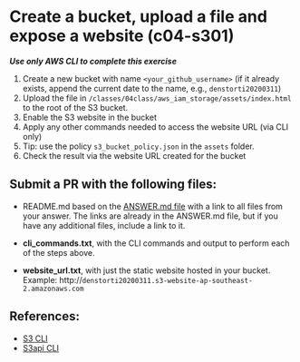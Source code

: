 # Create a bucket, upload a file and expose a website (c04-s301)

***Use only AWS CLI to complete this exercise***

1. Create a new bucket with name `<your_github_username>` (if it already exists, append the current date to the name, e.g., `denstorti20200311`)
1. Upload the file in `/classes/04class/aws_iam_storage/assets/index.html` to the root of the S3 bucket.
1. Enable the S3 website in the bucket
1. Apply any other commands needed to access the website URL (via CLI only)
  1. Tip: use the policy `s3_bucket_policy.json` in the `assets` folder.
1. Check the result via the website URL created for the bucket

## Submit a PR with the following files:
- README.md based on the [ANSWER.md file](ANSWER.md) with a link to all files from your answer. The links are already in the ANSWER.md file, but if you have any additional files, include a link to it.

- **cli_commands.txt**, with the CLI commands and output to perform each of the steps above.

- **website_url.txt**, with just the static website hosted in your bucket. Example: http://`denstorti20200311.s3-website-ap-southeast-2.amazonaws.com`

## References:
- [S3 CLI](https://docs.aws.amazon.com/cli/latest/reference/s3/index.html) 
- [S3api CLI](https://docs.aws.amazon.com/cli/latest/reference/s3api/)